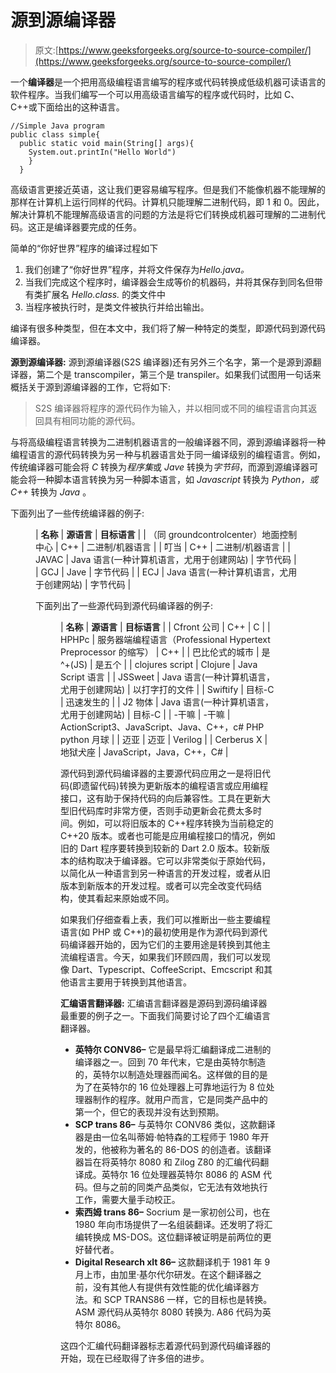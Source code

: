 # 源到源编译器

> 原文:[https://www.geeksforgeeks.org/source-to-source-compiler/](https://www.geeksforgeeks.org/source-to-source-compiler/)

一个**编译器**是一个把用高级编程语言编写的程序或代码转换成低级机器可读语言的软件程序。当我们编写一个可以用高级语言编写的程序或代码时，比如 C、C++或下面给出的这种语言。

```
//Simple Java program
public class simple{ 
  public static void main(String[] args){ 
    System.out.printIn("Hello World")
    }
  }
```

高级语言更接近英语，这让我们更容易编写程序。但是我们不能像机器不能理解的那样在计算机上运行同样的代码。计算机只能理解二进制代码，即 1 和 0。因此，解决计算机不能理解高级语言的问题的方法是将它们转换成机器可理解的二进制代码。这正是编译器要完成的任务。

简单的“你好世界”程序的编译过程如下

1.  我们创建了“你好世界”程序，并将文件保存为*Hello.java。*
2.  当我们完成这个程序时，编译器会生成等价的机器码，并将其保存到同名但带有类扩展名 *Hello.class.* 的类文件中
3.  当程序被执行时，是类文件被执行并给出输出。

编译有很多种类型，但在本文中，我们将了解一种特定的类型，即源代码到源代码编译器。

**源到源编译器:**
源到源编译器(S2S 编译器)还有另外三个名字，第一个是源到源翻译器，第二个是 transcompiler，第三个是 transpiler。如果我们试图用一句话来概括关于源到源编译器的工作，它将如下:

> S2S 编译器将程序的源代码作为输入，并以相同或不同的编程语言向其返回具有相同功能的源代码。

与将高级编程语言转换为二进制机器语言的一般编译器不同，源到源编译器将一种编程语言的源代码转换为另一种与机器语言处于同一编译级别的编程语言。例如，传统编译器可能会将 *C* 转换为*程序集*或 *Jave* 转换为*字节码*，而源到源编译器可能会将一种脚本语言转换为另一种脚本语言，如 *Javascript* 转换为 *Python，或* *C++* 转换为 *Java* 。

下面列出了一些传统编译器的例子:

<figure class="table">

| **名称** | **源语言** | **目标语言** |
| （同 groundcontrolcenter）地面控制中心 | C++ | 二进制/机器语言 |
| 叮当 | C++ | 二进制/机器语言 |
| JAVAC | Java 语言(一种计算机语言，尤用于创建网站) | 字节代码 |
| GCJ | Jave | 字节代码 |
| ECJ | Java 语言(一种计算机语言，尤用于创建网站) | 字节代码 |

下面列出了一些源代码到源代码编译器的例子:

<figure class="table">

| **名称** | **源语言** | **目标语言** |
| Cfront 公司 | C++ | C |
| HPHPc | 服务器端编程语言（Professional Hypertext Preprocessor 的缩写） | C++ |
| 巴比伦式的城市 | 是^+(JS) | 是五个 |
| clojures script | Clojure | Java Script 语言 |
| JSSweet | Java 语言(一种计算机语言，尤用于创建网站) | 以打字打的文件 |
| Swiftify | 目标-C | 迅速发生的 |
| J2 物体 | Java 语言(一种计算机语言，尤用于创建网站) | 目标-C |
| -干嘛 | -干嘛 | ActionScript3、JavaScript、Java、C++，c# PHP python 月球 |
| 迈亚 | 迈亚 | Verilog |
| Cerberus X | 地狱犬座 | JavaScript，Java，C++，C# |

源代码到源代码编译器的主要源代码应用之一是将旧代码(即遗留代码)转换为更新版本的编程语言或应用编程接口，这有助于保持代码的向后兼容性。工具在更新大型旧代码库时非常方便，否则手动更新会花费太多时间。例如，可以将旧版本的 C++程序转换为当前稳定的 C++20 版本。或者也可能是应用编程接口的情况，例如旧的 Dart 程序要转换到较新的 Dart 2.0 版本。较新版本的结构取决于编译器。它可以非常类似于原始代码，以简化从一种语言到另一种语言的开发过程，或者从旧版本到新版本的开发过程。或者可以完全改变代码结构，使其看起来原始或不同。

如果我们仔细查看上表，我们可以推断出一些主要编程语言(如 PHP 或 C++)的最初使用是作为源代码到源代码编译器开始的，因为它们的主要用途是转换到其他主流编程语言。今天，如果我们环顾四周，我们可以发现像 Dart、Typescript、CoffeeScript、Emcscript 和其他语言主要用于转换到其他语言。

**汇编语言翻译器:**
汇编语言翻译器是源码到源码编译器最重要的例子之一。下面我们简要讨论了四个汇编语言翻译器。

*   **英特尔 CONV86–**
    它是最早将汇编翻译成二进制的编译器之一。回到 70 年代末，它是由英特尔制造的，英特尔以制造处理器而闻名。这样做的目的是为了在英特尔的 16 位处理器上可靠地运行为 8 位处理器制作的程序。就用户而言，它是同类产品中的第一个，但它的表现并没有达到预期。
*   **SCP trans 86–**
    与英特尔 CONV86 类似，这款翻译器是由一位名叫蒂姆·帕特森的工程师于 1980 年开发的，他被称为著名的 86-DOS 的创造者。该翻译器旨在将英特尔 8080 和 Zilog Z80 的汇编代码翻译成。英特尔 16 位处理器英特尔 8086 的 ASM 代码。但与之前的同类产品类似，它无法有效地执行工作，需要大量手动校正。
*   **索西姆 trans 86–**
    Socrium 是一家初创公司，也在 1980 年向市场提供了一名组装翻译。还发明了将汇编转换成 MS-DOS。这位翻译被证明是前两位的更好替代者。
*   **Digital Research xlt 86–**
    这款翻译机于 1981 年 9 月上市，由加里·基尔代尔研发。在这个翻译器之前，没有其他人有提供有效性能的优化编译器方法。和 SCP TRANS86 一样，它的目标也是转换。ASM 源代码从英特尔 8080 转换为. A86 代码为英特尔 8086。

这四个汇编代码翻译器标志着源代码到源代码编译器的开始，现在已经取得了许多倍的进步。

</figure>

</figure>